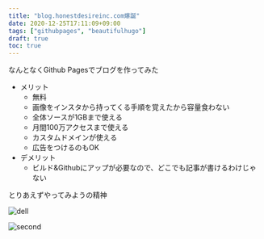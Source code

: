 ```yaml
---
title: "blog.honestdesireinc.com爆誕"
date: 2020-12-25T17:11:09+09:00
tags: ["githubpages", "beautifulhugo"]
draft: true
toc: true
---
```


なんとなくGithub Pagesでブログを作ってみた

<!--more-->


- メリット
  - 無料
  - 画像をインスタから持ってくる手順を覚えたから容量食わない
  - 全体ソースが1GBまで使える
  - 月間100万アクセスまで使える
  - カスタムドメインが使える
  - 広告をつけるのもOK
- デメリット
  - ビルド&Githubにアップが必要なので、どこでも記事が書けるわけじゃない

とりあえずやってみようの精神




![dell](https://scontent-lax3-2.cdninstagram.com/v/t51.2885-15/e35/s1080x1080/130211672_743560009587439_4515971491348063501_n.jpg?_nc_ht=scontent-lax3-2.cdninstagram.com&_nc_cat=107&_nc_ohc=Eh4WSBCVu-YAX9es8M9&tp=1&oh=c2239dcede266efb5bbfd0c0faf5bf8c&oe=600F5F9E)

![second](https://scontent-nrt1-1.cdninstagram.com/v/t51.2885-15/e35/129761545_1272499239783434_6877526869706709404_n.jpg?_nc_ht=scontent-nrt1-1.cdninstagram.com&_nc_cat=102&_nc_ohc=VMgjehlFnI4AX93IY7L&tp=1&oh=c92b289c2d5c4858143e6c075538b5f9&oe=60114939)